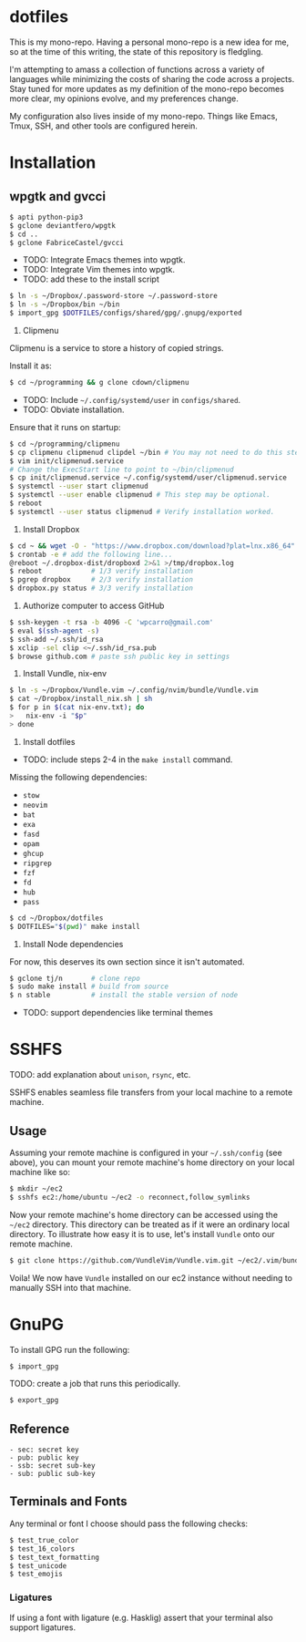 # dotfiles

This is my mono-repo. Having a personal mono-repo is a new idea for me, so at
the time of this writing, the state of this repository is fledgling.

I'm attempting to amass a collection of functions across a variety of languages
while minimizing the costs of sharing the code across a projects. Stay tuned for
more updates as my definition of the mono-repo becomes more clear, my opinions
evolve, and my preferences change.

My configuration also lives inside of my mono-repo. Things like Emacs, Tmux,
SSH, and other tools are configured herein.

# Installation

## wpgtk and gvcci

```bash
$ apti python-pip3
$ gclone deviantfero/wpgtk
$ cd ..
$ gclone FabriceCastel/gvcci
```

- TODO: Integrate Emacs themes into wpgtk.
- TODO: Integrate Vim themes into wpgtk.
- TODO: add these to the install script

```bash
$ ln -s ~/Dropbox/.password-store ~/.password-store
$ ln -s ~/Dropbox/bin ~/bin
$ import_gpg $DOTFILES/configs/shared/gpg/.gnupg/exported
```

1. Clipmenu

Clipmenu is a service to store a history of copied strings.

Install it as:
```bash
$ cd ~/programming && g clone cdown/clipmenu
```

- TODO: Include `~/.config/systemd/user` in `configs/shared`.
- TODO: Obviate installation.

Ensure that it runs on startup:
```bash
$ cd ~/programming/clipmenu
$ cp clipmenu clipmenud clipdel ~/bin # You may not need to do this step.
$ vim init/clipmenud.service
# Change the ExecStart line to point to ~/bin/clipmenud
$ cp init/clipmenud.service ~/.config/systemd/user/clipmenud.service
$ systemctl --user start clipmenud
$ systemctl --user enable clipmenud # This step may be optional.
$ reboot
$ systemctl --user status clipmenud # Verify installation worked.
```

1. Install Dropbox

```bash
$ cd ~ && wget -O - "https://www.dropbox.com/download?plat=lnx.x86_64" | tar xzf -
$ crontab -e # add the following line...
@reboot ~/.dropbox-dist/dropboxd 2>&1 >/tmp/dropbox.log
$ reboot            # 1/3 verify installation
$ pgrep dropbox     # 2/3 verify installation
$ dropbox.py status # 3/3 verify installation
```

1. Authorize computer to access GitHub

```bash
$ ssh-keygen -t rsa -b 4096 -C 'wpcarro@gmail.com'
$ eval $(ssh-agent -s)
$ ssh-add ~/.ssh/id_rsa
$ xclip -sel clip <~/.ssh/id_rsa.pub
$ browse github.com # paste ssh public key in settings
```

1. Install Vundle, nix-env

```bash
$ ln -s ~/Dropbox/Vundle.vim ~/.config/nvim/bundle/Vundle.vim
$ cat ~/Dropbox/install_nix.sh | sh
$ for p in $(cat nix-env.txt); do
>   nix-env -i "$p"
> done
```

1. Install dotfiles

- TODO: include steps 2-4 in the `make install` command.

Missing the following dependencies:

- `stow`
- `neovim`
- `bat`
- `exa`
- `fasd`
- `opam`
- `ghcup`
- `ripgrep`
- `fzf`
- `fd`
- `hub`
- `pass`

```bash
$ cd ~/Dropbox/dotfiles
$ DOTFILES="$(pwd)" make install
```

1. Install Node dependencies

For now, this deserves its own section since it isn't automated.

```bash
$ gclone tj/n       # clone repo
$ sudo make install # build from source
$ n stable          # install the stable version of node
```

- TODO: support dependencies like terminal themes

# SSHFS

TODO: add explanation about `unison`, `rsync`, etc.

SSHFS enables seamless file transfers from your local machine to a remote
machine.

## Usage

Assuming your remote machine is configured in your `~/.ssh/config` (see above),
you can mount your remote machine's home directory on your local machine like
so:

```bash
$ mkdir ~/ec2
$ sshfs ec2:/home/ubuntu ~/ec2 -o reconnect,follow_symlinks
```

Now your remote machine's home directory can be accessed using the `~/ec2`
directory. This directory can be treated as if it were an ordinary local
directory. To illustrate how easy it is to use, let's install `Vundle` onto our
remote machine.

```bash
$ git clone https://github.com/VundleVim/Vundle.vim.git ~/ec2/.vim/bundle/Vundle.vim
```

Voila! We now have `Vundle` installed on our ec2 instance without needing to
manually SSH into that machine.


# GnuPG

To install GPG run the following:

```bash
$ import_gpg
```

TODO: create a job that runs this periodically.

```bash
$ export_gpg
```

## Reference

    - sec: secret key
    - pub: public key
    - ssb: secret sub-key
    - sub: public sub-key


## Terminals and Fonts

Any terminal or font I choose should pass the following checks:

```bash
$ test_true_color
$ test_16_colors
$ test_text_formatting
$ test_unicode
$ test_emojis
```

### Ligatures

If using a font with ligature (e.g. Hasklig) assert that your terminal also support ligatures.
